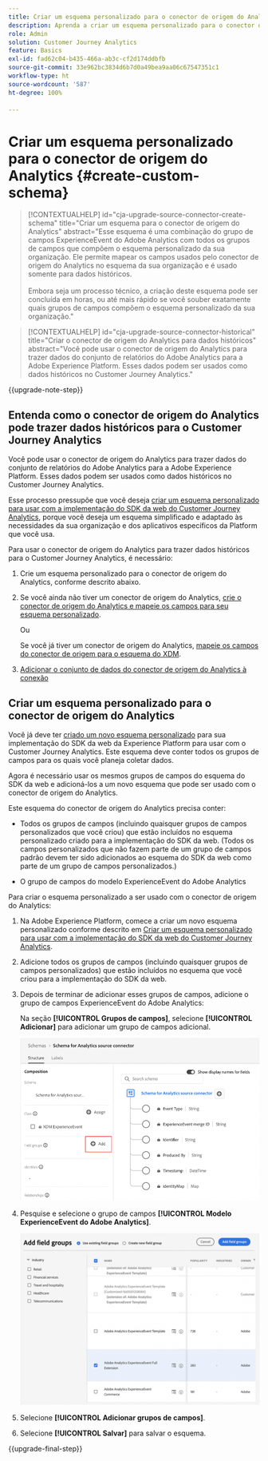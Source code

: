 ```yaml
---
title: Criar um esquema personalizado para o conector de origem do Analytics
description: Aprenda a criar um esquema personalizado para o conector de origem do Analytics
role: Admin
solution: Customer Journey Analytics
feature: Basics
exl-id: fad62c04-b435-466a-ab3c-cf2d174ddbfb
source-git-commit: 33e962bc3834d6b7d0a49bea9aa06c67547351c1
workflow-type: ht
source-wordcount: '587'
ht-degree: 100%

---
```


# Criar um esquema personalizado para o conector de origem do Analytics {#create-custom-schema}

<!-- markdownlint-disable MD034 -->

>[!CONTEXTUALHELP]
>id="cja-upgrade-source-connector-create-schema"
>title="Criar um esquema para o conector de origem do Analytics"
>abstract="Esse esquema é uma combinação do grupo de campos ExperienceEvent do Adobe Analytics com todos os grupos de campos que compõem o esquema personalizado da sua organização. Ele permite mapear os campos usados pelo conector de origem do Analytics no esquema da sua organização e é usado somente para dados históricos.<br><br>Embora seja um processo técnico, a criação deste esquema pode ser concluída em horas, ou até mais rápido se você souber exatamente quais grupos de campos compõem o esquema personalizado da sua organização."

<!-- markdownlint-enable MD034 -->

<!-- markdownlint-disable MD034 -->

>[!CONTEXTUALHELP]
>id="cja-upgrade-source-connector-historical"
>title="Criar o conector de origem do Analytics para dados históricos"
>abstract="Você pode usar o conector de origem do Analytics para trazer dados do conjunto de relatórios do Adobe Analytics para a Adobe Experience Platform. Esses dados podem ser usados como dados históricos no Customer Journey Analytics."

<!-- markdownlint-enable MD034 -->

{{upgrade-note-step}}

## Entenda como o conector de origem do Analytics pode trazer dados históricos para o Customer Journey Analytics

Você pode usar o conector de origem do Analytics para trazer dados do conjunto de relatórios do Adobe Analytics para a Adobe Experience Platform. Esses dados podem ser usados como dados históricos no Customer Journey Analytics.

Esse processo pressupõe que você deseja [criar um esquema personalizado para usar com a implementação do SDK da web do Customer Journey Analytics](/help/getting-started/cja-upgrade/cja-upgrade-schema-create.md), porque você deseja um esquema simplificado e adaptado às necessidades da sua organização e dos aplicativos específicos da Platform que você usa.

Para usar o conector de origem do Analytics para trazer dados históricos para o Customer Journey Analytics, é necessário:

1. Crie um esquema personalizado para o conector de origem do Analytics, conforme descrito abaixo.

1. Se você ainda não tiver um conector de origem do Analytics, [crie o conector de origem do Analytics e mapeie os campos para seu esquema personalizado](/help/getting-started/cja-upgrade/cja-upgrade-source-connector.md).

   Ou

   Se você já tiver um conector de origem do Analytics, [mapeie os campos do conector de origem para o esquema do XDM](/help/getting-started/cja-upgrade/cja-upgrade-from-source-connector.md).

1. [Adicionar o conjunto de dados do conector de origem do Analytics à conexão](/help/getting-started/cja-upgrade/cja-upgrade-source-connector-dataset.md)

## Criar um esquema personalizado para o conector de origem do Analytics

Você já deve ter [criado um novo esquema personalizado](/help/getting-started/cja-upgrade/cja-upgrade-schema-create.md) para sua implementação do SDK da web da Experience Platform para usar com o Customer Journey Analytics. Este esquema deve conter todos os grupos de campos para os quais você planeja coletar dados.

Agora é necessário usar os mesmos grupos de campos do esquema do SDK da web e adicioná-los a um novo esquema que pode ser usado com o conector de origem do Analytics.

Este esquema do conector de origem do Analytics precisa conter:

* Todos os grupos de campos (incluindo quaisquer grupos de campos personalizados que você criou) que estão incluídos no esquema personalizado criado para a implementação do SDK da web. (Todos os campos personalizados que não fazem parte de um grupo de campos padrão devem ter sido adicionados ao esquema do SDK da web como parte de um grupo de campos personalizados.)

* O grupo de campos do modelo ExperienceEvent do Adobe Analytics

Para criar o esquema personalizado a ser usado com o conector de origem do Analytics:

1. Na Adobe Experience Platform, comece a criar um novo esquema personalizado conforme descrito em [Criar um esquema personalizado para usar com a implementação do SDK da web do Customer Journey Analytics](/help/getting-started/cja-upgrade/cja-upgrade-schema-create.md).

1. Adicione todos os grupos de campos (incluindo quaisquer grupos de campos personalizados) que estão incluídos no esquema que você criou para a implementação do SDK da web.

1. Depois de terminar de adicionar esses grupos de campos, adicione o grupo de campos ExperienceEvent do Adobe Analytics:

   Na seção **[!UICONTROL Grupos de campos]**, selecione **[!UICONTROL Adicionar]** para adicionar um grupo de campos adicional.

   ![Adicionar grupo de campos ao esquema](assets/schema-add-field-group.png)

1. Pesquise e selecione o grupo de campos **[!UICONTROL Modelo ExperienceEvent do Adobe Analytics]**.

   ![Adicionar o grupo de campos ExperienceEvent do Adobe Analytics](assets/schema-experienceevent.png)

1. Selecione **[!UICONTROL Adicionar grupos de campos]**.

1. Selecione **[!UICONTROL Salvar]** para salvar o esquema.

{{upgrade-final-step}}
